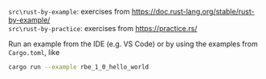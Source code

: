 `src\rust-by-example`: exercises from https://doc.rust-lang.org/stable/rust-by-example/  
`src\rust-by-practice`: exercises from https://practice.rs/

Run an example from the IDE (e.g. VS Code) or by using the examples from `Cargo.toml`, like  
```bash
cargo run --example rbe_1_0_hello_world
```